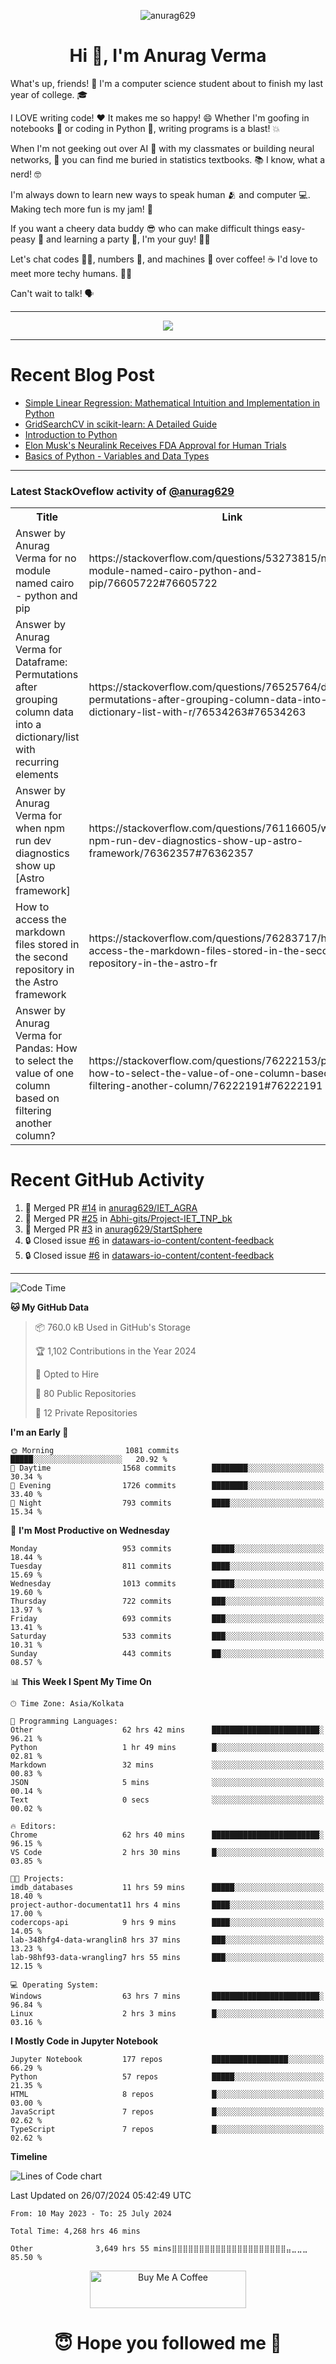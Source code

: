 

<p align="center"> <img src="https://komarev.com/ghpvc/?username=anurag629&label=Profile%20views&color=0e75b6&style=flat" alt="anurag629" /> </p>

<h1 align="center">Hi 👋, I'm Anurag Verma</h1>

What's up, friends! 👋 I'm a computer science student about to finish my last year of college. 🎓

I LOVE writing code! ❤️ It makes me so happy! 😄 Whether I'm goofing in notebooks 📓 or coding in Python 🐍, writing programs is a blast! 💥

When I'm not geeking out over AI 🤖 with my classmates or building neural networks, 🧠 you can find me buried in statistics textbooks. 📚 I know, what a nerd! 🤓

I'm always down to learn new ways to speak human 🫂 and computer 💻. Making tech more fun is my jam! 🍇

If you want a cheery data buddy 😎 who can make difficult things easy-peasy 🥝 and learning a party 🎉, I'm your guy! 🙋‍♂️

Let's chat codes 👨‍💻, numbers 🧮, and machines 🤖 over coffee! ☕ I'd love to meet more techy humans. 💁‍♂️

Can't wait to talk! 🗣️

---

<p align="center">
  <img src="https://spotify-github-profile.vercel.app/api/view.svg?uid=mwvywke3fo2gajpenodnmobfh&cover_image=true&theme=default&show_offline=false&background_color=121212&interchange=false&bar_color=53b14f&bar_color_cover=true">
</p>

---

# Recent Blog Post

<!-- BLOG-POST-LIST:START -->
- [Simple Linear Regression: Mathematical Intuition and Implementation in Python](https://codercops.tech/blog/machine-learning-algorithms/simple-linear-regression-mathematical-intuation)
- [GridSearchCV in scikit-learn: A Detailed Guide](https://codercops.tech/blog/gridsearchcv-in-scikit-learn-a-detailed-guide)
- [Introduction to Python](https://codercops.tech/blog/python-tutorial/introduction-to-python)
- [Elon Musk&#39;s Neuralink Receives FDA Approval for Human Trials](https://codercops.tech/blog/elon-musks-neuralink-receives-fda-approval-for-human-trials)
- [Basics of Python - Variables and Data Types](https://codercops.tech/blog/python-basics-of-python-variables-and-data-types)
<!-- BLOG-POST-LIST:END -->

---

### Latest StackOveflow activity of [@anurag629](https://github.com/anurag629)
<table>
  <tr><th>Title</th><th>Link</th></tr>
  <!-- STACKOVERFLOW:START --><tr><td>Answer by Anurag Verma for no module named cairo - python and pip</td><td>https://stackoverflow.com/questions/53273815/no-module-named-cairo-python-and-pip/76605722#76605722</td></tr><tr><td>Answer by Anurag Verma for Dataframe: Permutations after grouping column data into a dictionary/list with recurring elements</td><td>https://stackoverflow.com/questions/76525764/dataframe-permutations-after-grouping-column-data-into-a-dictionary-list-with-r/76534263#76534263</td></tr><tr><td>Answer by Anurag Verma for when npm run dev diagnostics show up [Astro framework]</td><td>https://stackoverflow.com/questions/76116605/when-npm-run-dev-diagnostics-show-up-astro-framework/76362357#76362357</td></tr><tr><td>How to access the markdown files stored in the second repository in the Astro framework</td><td>https://stackoverflow.com/questions/76283717/how-to-access-the-markdown-files-stored-in-the-second-repository-in-the-astro-fr</td></tr><tr><td>Answer by Anurag Verma for Pandas: How to select the value of one column based on filtering another column?</td><td>https://stackoverflow.com/questions/76222153/pandas-how-to-select-the-value-of-one-column-based-on-filtering-another-column/76222191#76222191</td></tr><!-- STACKOVERFLOW:END -->
</table>

# Recent GitHub Activity
<!--START_SECTION:activity-->
1. 🎉 Merged PR [#14](https://github.com/anurag629/IET_AGRA/pull/14) in [anurag629/IET_AGRA](https://github.com/anurag629/IET_AGRA)
2. 🎉 Merged PR [#25](https://github.com/Abhi-gits/Project-IET_TNP_bk/pull/25) in [Abhi-gits/Project-IET_TNP_bk](https://github.com/Abhi-gits/Project-IET_TNP_bk)
3. 🎉 Merged PR [#3](https://github.com/anurag629/StartSphere/pull/3) in [anurag629/StartSphere](https://github.com/anurag629/StartSphere)
4. 🔒 Closed issue [#6](https://github.com/datawars-io-content/content-feedback/issues/6) in [datawars-io-content/content-feedback](https://github.com/datawars-io-content/content-feedback)
5. 🔒 Closed issue [#6](https://github.com/datawars-io-content/content-feedback/issues/6) in [datawars-io-content/content-feedback](https://github.com/datawars-io-content/content-feedback)
<!--END_SECTION:activity-->

---

<!--START_SECTION:waka-->
![Code Time](http://img.shields.io/badge/Code%20Time-4%2C271%20hrs%2046%20mins-blue)

**🐱 My GitHub Data** 

> 📦 760.0 kB Used in GitHub's Storage 
 > 
> 🏆 1,102 Contributions in the Year 2024
 > 
> 💼 Opted to Hire
 > 
> 📜 80 Public Repositories 
 > 
> 🔑 12 Private Repositories 
 > 
**I'm an Early 🐤** 

```text
🌞 Morning                1081 commits        █████░░░░░░░░░░░░░░░░░░░░   20.92 % 
🌆 Daytime                1568 commits        ████████░░░░░░░░░░░░░░░░░   30.34 % 
🌃 Evening                1726 commits        ████████░░░░░░░░░░░░░░░░░   33.40 % 
🌙 Night                  793 commits         ████░░░░░░░░░░░░░░░░░░░░░   15.34 % 
```
📅 **I'm Most Productive on Wednesday** 

```text
Monday                   953 commits         █████░░░░░░░░░░░░░░░░░░░░   18.44 % 
Tuesday                  811 commits         ████░░░░░░░░░░░░░░░░░░░░░   15.69 % 
Wednesday                1013 commits        █████░░░░░░░░░░░░░░░░░░░░   19.60 % 
Thursday                 722 commits         ███░░░░░░░░░░░░░░░░░░░░░░   13.97 % 
Friday                   693 commits         ███░░░░░░░░░░░░░░░░░░░░░░   13.41 % 
Saturday                 533 commits         ███░░░░░░░░░░░░░░░░░░░░░░   10.31 % 
Sunday                   443 commits         ██░░░░░░░░░░░░░░░░░░░░░░░   08.57 % 
```


📊 **This Week I Spent My Time On** 

```text
🕑︎ Time Zone: Asia/Kolkata

💬 Programming Languages: 
Other                    62 hrs 42 mins      ████████████████████████░   96.21 % 
Python                   1 hr 49 mins        █░░░░░░░░░░░░░░░░░░░░░░░░   02.81 % 
Markdown                 32 mins             ░░░░░░░░░░░░░░░░░░░░░░░░░   00.83 % 
JSON                     5 mins              ░░░░░░░░░░░░░░░░░░░░░░░░░   00.14 % 
Text                     0 secs              ░░░░░░░░░░░░░░░░░░░░░░░░░   00.02 % 

🔥 Editors: 
Chrome                   62 hrs 40 mins      ████████████████████████░   96.15 % 
VS Code                  2 hrs 30 mins       █░░░░░░░░░░░░░░░░░░░░░░░░   03.85 % 

🐱‍💻 Projects: 
imdb_databases           11 hrs 59 mins      █████░░░░░░░░░░░░░░░░░░░░   18.40 % 
project-author-documentat11 hrs 4 mins       ████░░░░░░░░░░░░░░░░░░░░░   17.00 % 
codercops-api            9 hrs 9 mins        ████░░░░░░░░░░░░░░░░░░░░░   14.05 % 
lab-348hfg4-data-wranglin8 hrs 37 mins       ███░░░░░░░░░░░░░░░░░░░░░░   13.23 % 
lab-98hf93-data-wrangling7 hrs 55 mins       ███░░░░░░░░░░░░░░░░░░░░░░   12.15 % 

💻 Operating System: 
Windows                  63 hrs 7 mins       ████████████████████████░   96.84 % 
Linux                    2 hrs 3 mins        █░░░░░░░░░░░░░░░░░░░░░░░░   03.16 % 
```

**I Mostly Code in Jupyter Notebook** 

```text
Jupyter Notebook         177 repos           █████████████████░░░░░░░░   66.29 % 
Python                   57 repos            █████░░░░░░░░░░░░░░░░░░░░   21.35 % 
HTML                     8 repos             █░░░░░░░░░░░░░░░░░░░░░░░░   03.00 % 
JavaScript               7 repos             █░░░░░░░░░░░░░░░░░░░░░░░░   02.62 % 
TypeScript               7 repos             █░░░░░░░░░░░░░░░░░░░░░░░░   02.62 % 
```



**Timeline**

![Lines of Code chart](https://raw.githubusercontent.com/anurag629/anurag629/main/assets/bar_graph.png)


 Last Updated on 26/07/2024 05:42:49 UTC
<!--END_SECTION:waka-->

<!--START_SECTION:waka-simple-->

```text
From: 10 May 2023 - To: 25 July 2024

Total Time: 4,268 hrs 46 mins

Other              3,649 hrs 55 mins⣿⣿⣿⣿⣿⣿⣿⣿⣿⣿⣿⣿⣿⣿⣿⣿⣿⣿⣿⣿⣿⣤⣀⣀⣀   85.50 %
```

<!--END_SECTION:waka-simple-->

<p align="center"> 
<a href="https://www.buymeacoffee.com/anurag629" target="_blank"><img src="https://cdn.buymeacoffee.com/buttons/default-orange.png" alt="Buy Me A Coffee" height="60" width="250"></a>
</p>


<h1 align="center"> 😇 Hope you followed me 🥰  </h1>
